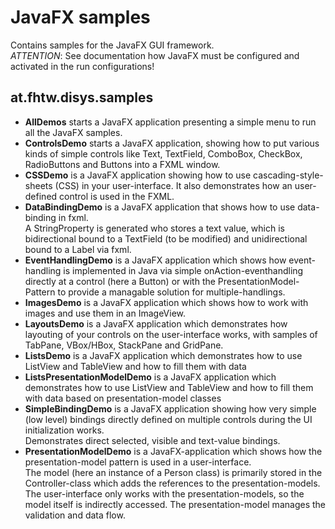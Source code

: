 # JavaFX samples

Contains samples for the JavaFX GUI framework.  
_ATTENTION_: See documentation how JavaFX must be configured and activated in the run configurations!

## at.fhtw.disys.samples
* __AllDemos__ starts a JavaFX application presenting a simple menu to run all the JavaFX samples.
* __ControlsDemo__ starts a JavaFX application, showing how to put various kinds of simple
    controls like Text, TextField, ComboBox, CheckBox, RadioButtons and Buttons
    into a FXML window.
* __CSSDemo__ is a JavaFX application showing how to use cascading-style-sheets (CSS) in your user-interface.
    It also demonstrates how an user-defined control is used in the FXML.
* __DataBindingDemo__ is a JavaFX application that shows how to use data-binding in fxml.  
    A StringProperty is generated who stores a text value,
    which is bidirectional bound to a TextField (to be modified)
    and unidirectional bound to a Label via fxml.
* __EventHandlingDemo__ is a JavaFX application which shows how event-handling is implemented in Java
    via simple onAction-eventhandling directly at a control (here a Button)
    or with the PresentationModel-Pattern to provide a managable solution for multiple-handlings.
* __ImagesDemo__ is a JavaFX application which shows how to work with images and use them in an ImageView.
* __LayoutsDemo__ is a JavaFX application which demonstrates how layouting
    of your controls on the user-interface works,
    with samples of TabPane, VBox/HBox, StackPane and GridPane.
* __ListsDemo__ is a JavaFX application which demonstrates how to use
    ListView and TableView and how to fill them with data
* __ListsPresentationModelDemo__ is a JavaFX application which demonstrates how to use
    ListView and TableView and how to fill them with data based on presentation-model classes
* __SimpleBindingDemo__ is a JavaFX application showing how very simple (low level)
    bindings directly defined on multiple controls during the UI initialization works.  
    Demonstrates direct selected, visible and text-value bindings.
* __PresentationModelDemo__ is a JavaFX-application which shows how the presentation-model pattern
    is used in a user-interface.  
    The model (here an instance of a Person class) is primarily stored in the Controller-class
    which adds the references to the presentation-models.
    The user-interface only works with the presentation-models,
    so the model itself is indirectly accessed.
    The presentation-model manages the validation and data flow.
